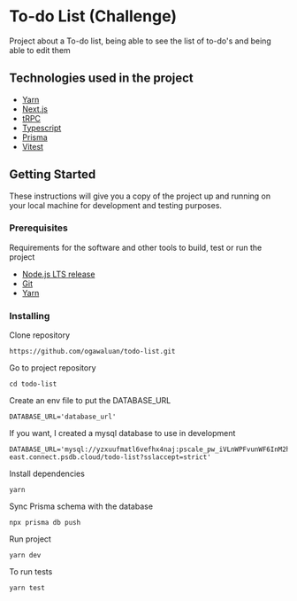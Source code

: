 # To-do List (Challenge)

Project about a To-do list, being able to see the list of to-do's and being able to edit them

## Technologies used in the project

- [Yarn](https://classic.yarnpkg.com/en/docs/install#debian-stable)
- [Next.js](https://nextjs.org/)
- [tRPC](https://trpc.io/)
- [Typescript](https://typescriptlang.org)
- [Prisma](https://www.prisma.io/)
- [Vitest](https://vitest.dev/)

## Getting Started

These instructions will give you a copy of the project up and running on
your local machine for development and testing purposes.

### Prerequisites

Requirements for the software and other tools to build, test or run the project

- [Node.js LTS release](https://nodejs.org/en/)
- [Git](https://git-scm.com/)
- [Yarn](https://classic.yarnpkg.com/en/docs/install#debian-stable)

### Installing

Clone repository

    https://github.com/ogawaluan/todo-list.git

Go to project repository

    cd todo-list

Create an env file to put the DATABASE_URL

    DATABASE_URL='database_url'

If you want, I created a mysql database to use in development

    DATABASE_URL='mysql://yzxuufmatl6vefhx4naj:pscale_pw_iVLnWPFvunWF6InM2hgeDfILjurna3IbUDekLtkxdoW@us-east.connect.psdb.cloud/todo-list?sslaccept=strict'

Install dependencies

    yarn

Sync Prisma schema with the database

    npx prisma db push

Run project

    yarn dev

To run tests

    yarn test
